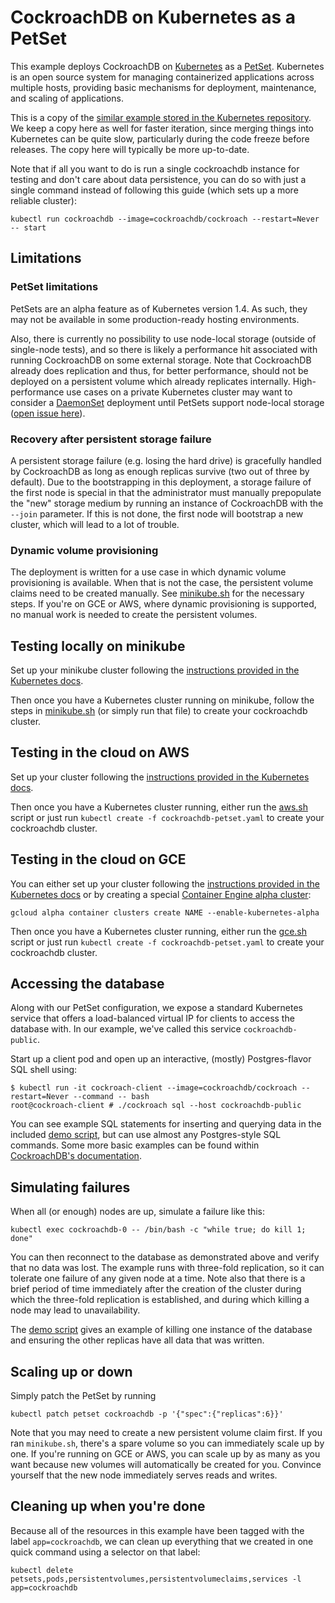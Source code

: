 # CockroachDB on Kubernetes as a PetSet

This example deploys CockroachDB on [Kubernetes](https://kubernetes.io) as
a [PetSet](http://kubernetes.io/docs/user-guide/petset/). Kubernetes is an
open source system for managing containerized applications across multiple
hosts, providing basic mechanisms for deployment, maintenance, and scaling
of applications.

This is a copy of the [similar example stored in the Kubernetes
repository](https://github.com/kubernetes/kubernetes/tree/master/examples/cockroachdb).
We keep a copy here as well for faster iteration, since merging things into
Kubernetes can be quite slow, particularly during the code freeze before
releases. The copy here will typically be more up-to-date.

Note that if all you want to do is run a single cockroachdb instance for
testing and don't care about data persistence, you can do so with just a single
command instead of following this guide (which sets up a more reliable cluster):

```shell
kubectl run cockroachdb --image=cockroachdb/cockroach --restart=Never -- start
```

## Limitations

### PetSet limitations

PetSets are an alpha feature as of Kubernetes version 1.4. As such, they may
not be available in some production-ready hosting environments.

Also, there is currently no possibility to use node-local storage (outside of
single-node tests), and so there is likely a performance hit associated with
running CockroachDB on some external storage. Note that CockroachDB already
does replication and thus, for better performance, should not be deployed on a
persistent volume which already replicates internally. High-performance use
cases on a private Kubernetes cluster may want to consider a
[DaemonSet](http://kubernetes.io/docs/admin/daemons/) deployment until PetSets
support node-local storage
([open issue here](https://github.com/kubernetes/kubernetes/issues/7562)).

### Recovery after persistent storage failure

A persistent storage failure (e.g. losing the hard drive) is gracefully handled
by CockroachDB as long as enough replicas survive (two out of three by
default). Due to the bootstrapping in this deployment, a storage failure of the
first node is special in that the administrator must manually prepopulate the
"new" storage medium by running an instance of CockroachDB with the `--join`
parameter. If this is not done, the first node will bootstrap a new cluster,
which will lead to a lot of trouble.

### Dynamic volume provisioning

The deployment is written for a use case in which dynamic volume provisioning is
available. When that is not the case, the persistent volume claims need
to be created manually. See [minikube.sh](minikube.sh) for the necessary
steps. If you're on GCE or AWS, where dynamic provisioning is supported, no
manual work is needed to create the persistent volumes.

## Testing locally on minikube

Set up your minikube cluster following the
[instructions provided in the Kubernetes docs](http://kubernetes.io/docs/getting-started-guides/minikube/).

Then once you have a Kubernetes cluster running on minikube, follow the steps
in [minikube.sh](minikube.sh) (or simply run that file) to create your
cockroachdb cluster.

## Testing in the cloud on AWS

Set up your cluster following the
[instructions provided in the Kubernetes docs](http://kubernetes.io/docs/getting-started-guides/aws/).

Then once you have a Kubernetes cluster running, either run the
[aws.sh](aws.sh) script or just run `kubectl create -f cockroachdb-petset.yaml`
to create your cockroachdb cluster.

## Testing in the cloud on GCE

You can either set up your cluster following the
[instructions provided in the Kubernetes docs](http://kubernetes.io/docs/getting-started-guides/gce/)
or by creating a special
[Container Engine alpha cluster](https://cloud.google.com/container-engine/docs/alpha-clusters):

```shell
gcloud alpha container clusters create NAME --enable-kubernetes-alpha
```

Then once you have a Kubernetes cluster running, either run the
[gce.sh](gce.sh) script or just run `kubectl create -f cockroachdb-petset.yaml`
to create your cockroachdb cluster.

## Accessing the database

Along with our PetSet configuration, we expose a standard Kubernetes service
that offers a load-balanced virtual IP for clients to access the database
with. In our example, we've called this service `cockroachdb-public`.

Start up a client pod and open up an interactive, (mostly) Postgres-flavor
SQL shell using:

```console
$ kubectl run -it cockroach-client --image=cockroachdb/cockroach --restart=Never --command -- bash
root@cockroach-client # ./cockroach sql --host cockroachdb-public
```

You can see example SQL statements for inserting and querying data in the
included [demo script](demo.sh), but can use almost any Postgres-style SQL
commands. Some more basic examples can be found within
[CockroachDB's documentation](https://www.cockroachlabs.com/docs/learn-cockroachdb-sql.html).

## Simulating failures

When all (or enough) nodes are up, simulate a failure like this:

```shell
kubectl exec cockroachdb-0 -- /bin/bash -c "while true; do kill 1; done"
```

You can then reconnect to the database as demonstrated above and verify
that no data was lost. The example runs with three-fold replication, so
it can tolerate one failure of any given node at a time. Note also that
there is a brief period of time immediately after the creation of the
cluster during which the three-fold replication is established, and during
which killing a node may lead to unavailability.

The [demo script](demo.sh) gives an example of killing one instance of the
database and ensuring the other replicas have all data that was written.

## Scaling up or down

Simply patch the PetSet by running

```shell
kubectl patch petset cockroachdb -p '{"spec":{"replicas":6}}'
```

Note that you may need to create a new persistent volume claim first. If you
ran `minikube.sh`, there's a spare volume so you can immediately scale up by
one. If you're running on GCE or AWS, you can scale up by as many as you want
because new volumes will automatically be created for you. Convince yourself
that the new node immediately serves reads and writes.

## Cleaning up when you're done

Because all of the resources in this example have been tagged with the label `app=cockroachdb`,
we can clean up everything that we created in one quick command using a selector on that label:

```shell
kubectl delete petsets,pods,persistentvolumes,persistentvolumeclaims,services -l app=cockroachdb
```
